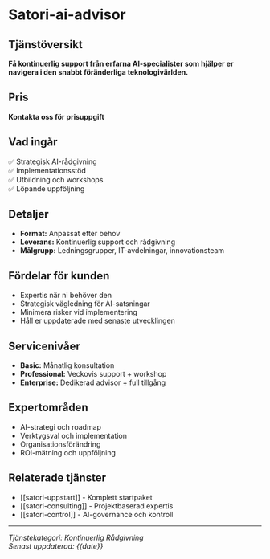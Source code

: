 # Satori-ai-advisor

## Tjänstöversikt
**Få kontinuerlig support från erfarna AI-specialister som hjälper er navigera i den snabbt föränderliga teknologivärlden.**

## Pris
**Kontakta oss för prisuppgift**

## Vad ingår
✅ Strategisk AI-rådgivning  
✅ Implementationsstöd  
✅ Utbildning och workshops  
✅ Löpande uppföljning  

## Detaljer
- **Format:** Anpassat efter behov
- **Leverans:** Kontinuerlig support och rådgivning
- **Målgrupp:** Ledningsgrupper, IT-avdelningar, innovationsteam

## Fördelar för kunden
- Expertis när ni behöver den
- Strategisk vägledning för AI-satsningar
- Minimera risker vid implementering
- Håll er uppdaterade med senaste utvecklingen

## Servicenivåer
- **Basic:** Månatlig konsultation
- **Professional:** Veckovis support + workshop
- **Enterprise:** Dedikerad advisor + full tillgång

## Expertområden
- AI-strategi och roadmap
- Verktygsval och implementation
- Organisationsförändring
- ROI-mätning och uppföljning

## Relaterade tjänster
- [[satori-uppstart]] - Komplett startpaket
- [[satori-consulting]] - Projektbaserad expertis
- [[satori-control]] - AI-governance och kontroll

---
*Tjänstekategori: Kontinuerlig Rådgivning*  
*Senast uppdaterad: {{date}}*